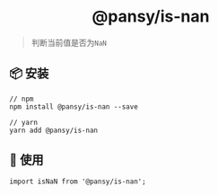 <h1 align="center">@pansy/is-nan</h1>

> 判断当前值是否为`NaN`

## 📦 安装

```
// npm
npm install @pansy/is-nan --save

// yarn
yarn add @pansy/is-nan

```

## 🔨 使用

```
import isNaN from '@pansy/is-nan';
```
